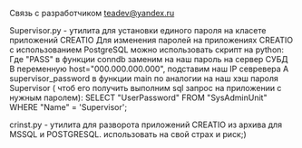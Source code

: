 Связь с разработчиком teadev@yandex.ru

Supervisor.py - утилита для установки единого пароля на класете приложений CREATIO
Для изменения паролей на приложениях CREATIO с использованием PostgreSQL можно использовать скрипт на python:
Где "PASS" в функции conndb заменим на наш пароль на сервер СУБД
В переменную  host="000.000.000.000", подставим наш IP севревера
А supervisor_password  в функции main по аналогии на наш хэш пароля Supervisor ( чтоб его получить выполним sql запрос на приложении с нужным паролем):
SELECT "UserPassword" FROM "SysAdminUnit" WHERE  "Name" = 'Supervisor';

crinst.py - утилита для разворота приложений CREATIO из архива для MSSQL и POSTGRESQL. использовать на свой страх и риск;)
